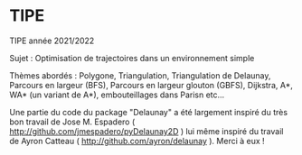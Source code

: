 # TIPE

TIPE année 2021/2022

Sujet : Optimisation de trajectoires dans un environnement simple

Thèmes abordés : Polygone, Triangulation, Triangulation de Delaunay, Parcours en largeur (BFS), Parcours en largeur glouton (GBFS), Dijkstra, A*, WA* (un variant de A*), embouteillages dans Parisn etc...


Une partie du code du package "Delaunay" a été largement inspiré du très bon travail de Jose M. Espadero ( http://github.com/jmespadero/pyDelaunay2D ) lui même inspiré du travail de Ayron Catteau ( http://github.com/ayron/delaunay ). Merci à eux !
